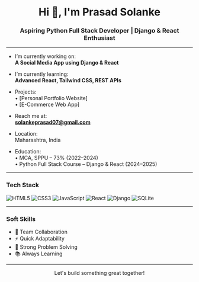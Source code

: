 <h1 align="center">Hi 👋, I'm Prasad Solanke</h1>
<h3 align="center">Aspiring Python Full Stack Developer | Django & React Enthusiast</h3>

---

- I’m currently working on:  
  **A Social Media App using Django & React**

- I’m currently learning:  
  **Advanced React, Tailwind CSS, REST APIs**

- Projects:  
  • [Personal Portfolio Website]  
  • [E-Commerce Web App]

- Reach me at:  
  **solankeprasad07@gmail.com**

- Location:  
  Maharashtra, India

- Education:  
  • MCA, SPPU – 73% (2022–2024)  
  • Python Full Stack Course – Django & React (2024–2025)

---

### Tech Stack

![HTML5](https://img.shields.io/badge/HTML-E34F26?style=for-the-badge&logo=html5&logoColor=white)
![CSS3](https://img.shields.io/badge/CSS-1572B6?style=for-the-badge&logo=css3&logoColor=white)
![JavaScript](https://img.shields.io/badge/JavaScript-F7DF1E?style=for-the-badge&logo=javascript&logoColor=black)
![React](https://img.shields.io/badge/React-20232A?style=for-the-badge&logo=react&logoColor=61DAFB)
![Django](https://img.shields.io/badge/Django-092E20?style=for-the-badge&logo=django&logoColor=white)
![SQLite](https://img.shields.io/badge/SQLite-07405E?style=for-the-badge&logo=sqlite&logoColor=white)

---

### Soft Skills

- 🤝 Team Collaboration  
- ⚡ Quick Adaptability  
- 🧠 Strong Problem Solving  
- 📚 Always Learning  

---

<!-- Optional Footer -->
<p align="center">Let's build something great together!</p>

